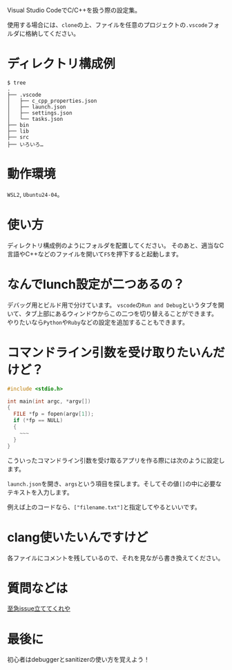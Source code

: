 Visual Studio CodeでC/C++を扱う際の設定集。

使用する場合には、`clone`の上、ファイルを任意のプロジェクトの`.vscode`フォルダに格納してください。

# ディレクトリ構成例

```terminal
$ tree
.
├── .vscode
│   ├── c_cpp_properties.json
│   ├── launch.json
│   ├── settings.json
│   └── tasks.json
├── bin
├── lib
├── src
├── いろいろ…
```

# 動作環境
`WSL2`, `Ubuntu24-04`。

# 使い方
ディレクトリ構成例のようにフォルダを配置してください。
そのあと、適当なC言語やC++などのファイルを開いて`F5`を押下すると起動します。

# なんでlunch設定が二つあるの？
デバッグ用とビルド用で分けています。
`vscode`の`Run and Debug`というタブを開いて、タブ上部にあるウィンドウからこの二つを切り替えることができます。
やりたいなら`Python`や`Ruby`などの設定を追加することもできます。

# コマンドライン引数を受け取りたいんだけど？

```c
#include <stdio.h>

int main(int argc, *argv[])
{
  FILE *fp = fopen(argv[1]);
  if (*fp == NULL)
  {
    ~~~
  }
}
```

こういったコマンドライン引数を受け取るアプリを作る際には次のように設定します。

`launch.json`を開き、`args`という項目を探します。そしてその値`[]`の中に必要なテキストを入力します。

例えば上のコードなら、`["filename.txt"]`と指定してやるといいです。

# clang使いたいんですけど
各ファイルにコメントを残しているので、それを見ながら書き換えてください。

# 質問などは
[至急issue立ててくれや
]([url](https://dic.nicovideo.jp/a/%E8%87%B3%E6%80%A5%E3%83%A1%E3%83%BC%E3%83%A1%E3%83%AB%E3%81%8F%E3%82%8C%E3%82%84))

# 最後に
初心者はdebuggerとsanitizerの使い方を覚えよう！
